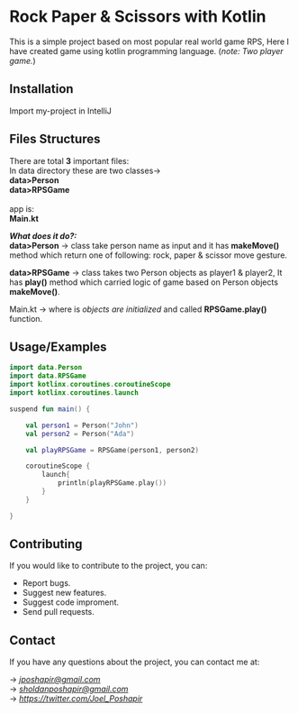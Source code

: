 
# Rock Paper & Scissors with Kotlin

This is a simple project based on most popular real world game RPS, Here I have created game using kotlin programming language.
(*note: Two player game.*)


## Installation

Import my-project in IntelliJ
    
## Files Structures

There are total **3** important files:\
In data directory these are two classes->\
**data>Person**\
**data>RPSGame**\
\
app is:\
**Main.kt**

_**What does it do?:**_\
**data>Person** -> class take person name as input and it has **makeMove()** method which return one of following: rock, paper & scissor move gesture.

**data>RPSGame** -> class takes two Person objects as player1 & player2, It has **play()** method which carried logic of game based on Person objects **makeMove()**.

Main.kt -> where is _objects are initialized_ and called **RPSGame.play()** function.
## Usage/Examples

```kotlin
import data.Person
import data.RPSGame
import kotlinx.coroutines.coroutineScope
import kotlinx.coroutines.launch

suspend fun main() {

    val person1 = Person("John")
    val person2 = Person("Ada")

    val playRPSGame = RPSGame(person1, person2)

    coroutineScope {
        launch{
            println(playRPSGame.play())
        }
    }

}
```


## Contributing

If you would like to contribute to the project,
you can:

* Report bugs.
* Suggest new features.
* Suggest code improment.
* Send pull requests.


## Contact

If you have any questions about the project,
you can contact me at:

-> *jposhapir@gmail.com*\
-> *sholdanposhapir@gmail.com*\
-> *https://twitter.com/Joel_Poshapir*
